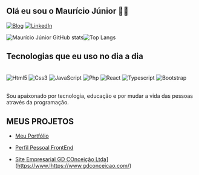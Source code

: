 ## Olá eu sou o Maurício Júnior 👋🏿

[![Blog](https://img.shields.io/website?label=SujeitoProgramador.com&style=for-the-badge&url=https://sujeitoprogramador.com/)](https://sujeitoprogramador.com)
[![LinkedIn](https://img.shields.io/badge/LinkedIn-0077B5?style=for-the-badge&logo=linkedin&logoColor=white)](https://www.linkedin.com/in/maur%C3%ADcio-j%C3%BAnior-a17542218/)

![Maurício Júnior GitHub stats](https://github-readme-stats.vercel.app/api?username=mauriciojr88&show_icons=true&theme=radical)![Top Langs](https://github-readme-stats.vercel.app/api/top-langs/?username=mauriciojr88&hide_progress=true)

## Tecnologias que eu uso no dia a dia
<div style="display: inline_block"><br/>
<img align="center" alt="Html5" src="https://img.shields.io/badge/HTML5-E34F26?style=for-the-badge&logo=html5&logoColor=white">
<img align="center" alt="Css3" src="https://img.shields.io/badge/CSS3-1572B6?style=for-the-badge&logo=css3&logoColor=white">
<img align="center" alt="JavaScript" src="https://img.shields.io/badge/JavaScript-F7DF1E?style=for-the-badge&logo=javascript&logoColor=black">
<img align="center" alt="Php" src="https://img.shields.io/badge/PHP-777BB4?style=for-the-badge&logo=php&logoColor=white">
<img align="center" alt="React" src="https://img.shields.io/badge/react%20os-0088CC?style=for-the-badge&logo=reactos&logoColor=white">
<img align="center" alt="Typescript" src="https://img.shields.io/badge/TypeScript-007ACC?style=for-the-badge&logo=typescript&logoColor=white">
<img align="center" alt="Bootstrap" src="https://img.shields.io/badge/Bootstrap-563D7C?style=for-the-badge&logo=bootstrap&logoColor=white">
</div><br/>

Sou apaixonado por tecnologia, educação e por mudar a vida das pessoas através da programação.

## MEUS PROJETOS

- [Meu Portfólio](https://img.shields.io/badge/https://https://portifolio-project-teal.vercel.app//portifolio-project-teal.vercel.app/)

- [Perfil Pessoal FrontEnd](https://img.shields.io/badge/https://hhttps://mauriciojunior.vercel.app//https://mauriciojunior.vercel.app//portifolio-project-teal.vercel.app/)

- [Site Empresarial GD COnceição Ltda](https://img.shields.io/badge/https://www.gdconceicao.com/)](https://www.lhttps://www.gdconceicao.com/)








